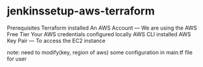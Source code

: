 # jenkinssetup-aws-terraform

Prerequisites
Terraform installed
An AWS Account — We are using the AWS Free Tier
Your AWS credentials configured locally
AWS CLI installed
AWS Key Pair — To access the EC2 instance


note: need to modify(key, region of aws) some configuration in main.tf file for user
